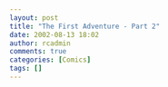 ```yaml
---
layout: post
title: "The First Adventure - Part 2"
date: 2002-08-13 18:02
author: rcadmin
comments: true
categories: [Comics]
tags: []
---
```

<!--more--><img src="http://dl.bitsmack.com/comics/20020813.gif" alt="" />
